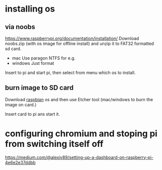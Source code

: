 # installing os 
## via noobs
https://www.raspberrypi.org/documentation/installation/
Download noobs.zip (with os image for offline install)  and unzip it to FAT32 formatted sd card.  
- mac
Use paragon NTFS for e.g.
- windows
Just format

Insert to pi and start pi, then select from menu which os to install.

## burn image to SD card

Download [raspbian](https://www.raspberrypi.org/downloads/raspbian/) os and then use Etcher tool (mac/windows to burn the image on card.)

Insert card to pi ans start it.

# configuring chromium and stoping pi from switching itself off
https://medium.com/@alexjv89/setting-up-a-dashboard-on-raspberry-pi-4e6e2e37ddbb